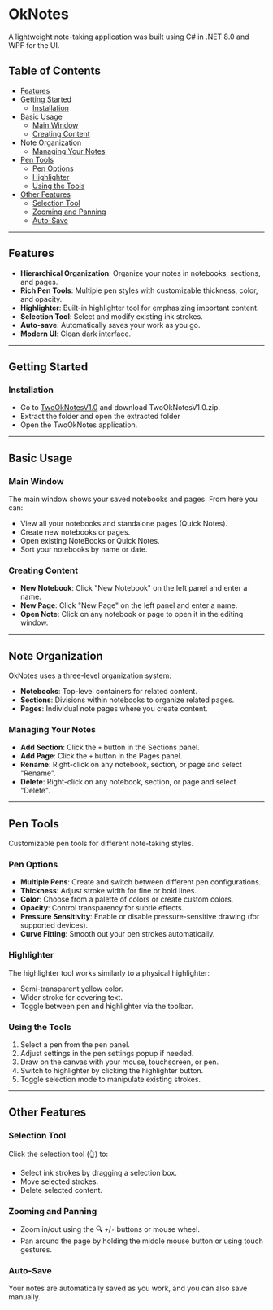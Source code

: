 # OkNotes

A lightweight note-taking application was built using C# in .NET 8.0 and WPF for the UI.

## Table of Contents
- [Features](#features)
- [Getting Started](#getting-started)
  - [Installation](#installation)
- [Basic Usage](#basic-usage)
  - [Main Window](#main-window)
  - [Creating Content](#creating-content)
- [Note Organization](#note-organization)
  - [Managing Your Notes](#managing-your-notes)
- [Pen Tools](#pen-tools)
  - [Pen Options](#pen-options)
  - [Highlighter](#highlighter)
  - [Using the Tools](#using-the-tools)
- [Other Features](#other-features)
  - [Selection Tool](#selection-tool)
  - [Zooming and Panning](#zooming-and-panning)
  - [Auto-Save](#auto-save)

---

## Features
- **Hierarchical Organization**: Organize your notes in notebooks, sections, and pages.
- **Rich Pen Tools**: Multiple pen styles with customizable thickness, color, and opacity.
- **Highlighter**: Built-in highlighter tool for emphasizing important content.
- **Selection Tool**: Select and modify existing ink strokes.
- **Auto-save**: Automatically saves your work as you go.
- **Modern UI**: Clean dark interface.

---

## Getting Started
### Installation
- Go to [TwoOkNotesV1.0](https://github.com/SummitKC/OkNotes/releases/tag/v1.0) and download TwoOkNotesV1.0.zip. 
- Extract the folder and open the extracted folder
- Open the TwoOkNotes application. 


---

## Basic Usage
### Main Window
The main window shows your saved notebooks and pages. From here you can:
- View all your notebooks and standalone pages (Quick Notes).
- Create new notebooks or pages.
- Open existing NoteBooks or Quick Notes.
- Sort your notebooks by name or date.

### Creating Content
- **New Notebook**: Click "New Notebook" on the left panel and enter a name.
- **New Page**: Click "New Page" on the left panel and enter a name.
- **Open Note**: Click on any notebook or page to open it in the editing window.

---

## Note Organization
OkNotes uses a three-level organization system:
- **Notebooks**: Top-level containers for related content.
- **Sections**: Divisions within notebooks to organize related pages.
- **Pages**: Individual note pages where you create content.

### Managing Your Notes
- **Add Section**: Click the `+` button in the Sections panel.
- **Add Page**: Click the `+` button in the Pages panel.
- **Rename**: Right-click on any notebook, section, or page and select "Rename".
- **Delete**: Right-click on any notebook, section, or page and select "Delete".

---

## Pen Tools
Customizable pen tools for different note-taking styles.

### Pen Options
- **Multiple Pens**: Create and switch between different pen configurations.
- **Thickness**: Adjust stroke width for fine or bold lines.
- **Color**: Choose from a palette of colors or create custom colors.
- **Opacity**: Control transparency for subtle effects.
- **Pressure Sensitivity**: Enable or disable pressure-sensitive drawing (for supported devices).
- **Curve Fitting**: Smooth out your pen strokes automatically.

### Highlighter
The highlighter tool works similarly to a physical highlighter:
- Semi-transparent yellow color.
- Wider stroke for covering text.
- Toggle between pen and highlighter via the toolbar.

### Using the Tools
1. Select a pen from the pen panel.
2. Adjust settings in the pen settings popup if needed.
3. Draw on the canvas with your mouse, touchscreen, or pen.
4. Switch to highlighter by clicking the highlighter button.
5. Toggle selection mode to manipulate existing strokes.

---

## Other Features
### Selection Tool
Click the selection tool (👆) to:
- Select ink strokes by dragging a selection box.
- Move selected strokes.
- Delete selected content.

### Zooming and Panning
- Zoom in/out using the 🔍 `+`/`-` buttons or mouse wheel.
- Pan around the page by holding the middle mouse button or using touch gestures.

### Auto-Save
Your notes are automatically saved as you work, and you can also save manually. 
